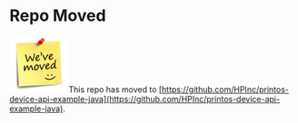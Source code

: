 # Repo Moved

![Moved](https://github.com/printos/device-api-example/blob/master/moved.png) This repo has moved to [https://github.com/HPInc/printos-device-api-example-java](https://github.com/HPInc/printos-device-api-example-java).

